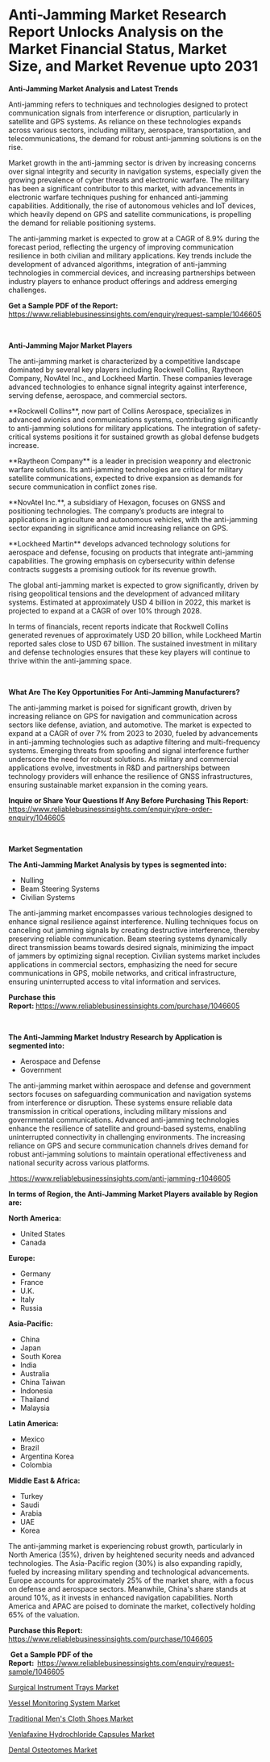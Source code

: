 <p><h1>Anti-Jamming Market Research Report Unlocks Analysis on the Market Financial Status, Market Size, and Market Revenue upto 2031</h1></p><p><strong>Anti-Jamming Market Analysis and Latest Trends</strong></p>
<p><p>Anti-jamming refers to techniques and technologies designed to protect communication signals from interference or disruption, particularly in satellite and GPS systems. As reliance on these technologies expands across various sectors, including military, aerospace, transportation, and telecommunications, the demand for robust anti-jamming solutions is on the rise. </p><p>Market growth in the anti-jamming sector is driven by increasing concerns over signal integrity and security in navigation systems, especially given the growing prevalence of cyber threats and electronic warfare. The military has been a significant contributor to this market, with advancements in electronic warfare techniques pushing for enhanced anti-jamming capabilities. Additionally, the rise of autonomous vehicles and IoT devices, which heavily depend on GPS and satellite communications, is propelling the demand for reliable positioning systems.</p><p>The anti-jamming market is expected to grow at a CAGR of 8.9% during the forecast period, reflecting the urgency of improving communication resilience in both civilian and military applications. Key trends include the development of advanced algorithms, integration of anti-jamming technologies in commercial devices, and increasing partnerships between industry players to enhance product offerings and address emerging challenges.</p></p>
<p><strong>Get a Sample PDF of the Report:&nbsp;</strong> <a href="https://www.reliablebusinessinsights.com/enquiry/request-sample/1046605?utm_campaign=84&utm_medium=2&utm_source=Github&utm_content=ia&utm_term=06122024&utm_id=anti-jamming">https://www.reliablebusinessinsights.com/enquiry/request-sample/1046605</a></p>
<p>&nbsp;</p>
<p><strong>Anti-Jamming Major Market Players</strong></p>
<p><p>The anti-jamming market is characterized by a competitive landscape dominated by several key players including Rockwell Collins, Raytheon Company, NovAtel Inc., and Lockheed Martin. These companies leverage advanced technologies to enhance signal integrity against interference, serving defense, aerospace, and commercial sectors.</p><p>**Rockwell Collins**, now part of Collins Aerospace, specializes in advanced avionics and communications systems, contributing significantly to anti-jamming solutions for military applications. The integration of safety-critical systems positions it for sustained growth as global defense budgets increase. </p><p>**Raytheon Company** is a leader in precision weaponry and electronic warfare solutions. Its anti-jamming technologies are critical for military satellite communications, expected to drive expansion as demands for secure communication in conflict zones rise. </p><p>**NovAtel Inc.**, a subsidiary of Hexagon, focuses on GNSS and positioning technologies. The company’s products are integral to applications in agriculture and autonomous vehicles, with the anti-jamming sector expanding in significance amid increasing reliance on GPS.</p><p>**Lockheed Martin** develops advanced technology solutions for aerospace and defense, focusing on products that integrate anti-jamming capabilities. The growing emphasis on cybersecurity within defense contracts suggests a promising outlook for its revenue growth.</p><p>The global anti-jamming market is expected to grow significantly, driven by rising geopolitical tensions and the development of advanced military systems. Estimated at approximately USD 4 billion in 2022, this market is projected to expand at a CAGR of over 10% through 2028.</p><p>In terms of financials, recent reports indicate that Rockwell Collins generated revenues of approximately USD 20 billion, while Lockheed Martin reported sales close to USD 67 billion. The sustained investment in military and defense technologies ensures that these key players will continue to thrive within the anti-jamming space.</p></p>
<p>&nbsp;</p>
<p><strong>What Are The Key Opportunities For Anti-Jamming Manufacturers?</strong></p>
<p><p>The anti-jamming market is poised for significant growth, driven by increasing reliance on GPS for navigation and communication across sectors like defense, aviation, and automotive. The market is expected to expand at a CAGR of over 7% from 2023 to 2030, fueled by advancements in anti-jamming technologies such as adaptive filtering and multi-frequency systems. Emerging threats from spoofing and signal interference further underscore the need for robust solutions. As military and commercial applications evolve, investments in R&D and partnerships between technology providers will enhance the resilience of GNSS infrastructures, ensuring sustainable market expansion in the coming years.</p></p>
<p><strong>Inquire or Share Your Questions If Any Before Purchasing This Report:</strong> <a href="https://www.reliablebusinessinsights.com/enquiry/pre-order-enquiry/1046605?utm_campaign=84&utm_medium=2&utm_source=Github&utm_content=ia&utm_term=06122024&utm_id=anti-jamming">https://www.reliablebusinessinsights.com/enquiry/pre-order-enquiry/1046605</a></p>
<p>&nbsp;</p>
<p><strong>Market Segmentation</strong></p>
<p><strong>The Anti-Jamming Market Analysis by types is segmented into:</strong></p>
<p><ul><li>Nulling</li><li>Beam Steering Systems</li><li>Civilian Systems</li></ul></p>
<p><p>The anti-jamming market encompasses various technologies designed to enhance signal resilience against interference. Nulling techniques focus on canceling out jamming signals by creating destructive interference, thereby preserving reliable communication. Beam steering systems dynamically direct transmission beams towards desired signals, minimizing the impact of jammers by optimizing signal reception. Civilian systems market includes applications in commercial sectors, emphasizing the need for secure communications in GPS, mobile networks, and critical infrastructure, ensuring uninterrupted access to vital information and services.</p></p>
<p><strong>Purchase this Report:&nbsp;</strong><a href="https://www.reliablebusinessinsights.com/purchase/1046605?utm_campaign=84&utm_medium=2&utm_source=Github&utm_content=ia&utm_term=06122024&utm_id=anti-jamming">https://www.reliablebusinessinsights.com/purchase/1046605</a></p>
<p>&nbsp;</p>
<p><strong>The Anti-Jamming Market Industry Research by Application is segmented into:</strong></p>
<p><ul><li>Aerospace and Defense</li><li>Government</li></ul></p>
<p><p>The anti-jamming market within aerospace and defense and government sectors focuses on safeguarding communication and navigation systems from interference or disruption. These systems ensure reliable data transmission in critical operations, including military missions and governmental communications. Advanced anti-jamming technologies enhance the resilience of satellite and ground-based systems, enabling uninterrupted connectivity in challenging environments. The increasing reliance on GPS and secure communication channels drives demand for robust anti-jamming solutions to maintain operational effectiveness and national security across various platforms.</p></p>
<p><a href="https://www.reliablebusinessinsights.com/anti-jamming-r1046605?utm_campaign=84&utm_medium=2&utm_source=Github&utm_content=ia&utm_term=06122024&utm_id=anti-jamming">&nbsp;https://www.reliablebusinessinsights.com/anti-jamming-r1046605</a></p>
<p><strong>In terms of Region, the Anti-Jamming Market Players available by Region are:</strong></p>
<p>
    <p> <strong> North America: </strong>
        <ul>
            <li>United States</li>
            <li>Canada</li>
        </ul>
        </p> 
    <p> <strong> Europe: </strong>
        <ul>
            <li>Germany</li>
            <li>France</li>
            <li>U.K.</li>
            <li>Italy</li>
            <li>Russia</li>
        </ul>
        </p> 
    <p> <strong> Asia-Pacific: </strong>
        <ul>
            <li>China</li>
            <li>Japan</li>
            <li>South Korea</li>
            <li>India</li>
            <li>Australia</li>
            <li>China Taiwan</li>
            <li>Indonesia</li>
            <li>Thailand</li>
            <li>Malaysia</li>
        </ul>
        </p> 
    <p> <strong> Latin America: </strong>
        <ul>
            <li>Mexico</li>
            <li>Brazil</li>
            <li>Argentina Korea</li>
            <li>Colombia</li>
        </ul>
        </p> 
    <p> <strong> Middle East & Africa: </strong>
        <ul>
            <li>Turkey</li>
            <li>Saudi</li>
            <li>Arabia</li>
            <li>UAE</li>
            <li>Korea</li>
        </ul>
    </p>
    </p>
<p><p>The anti-jamming market is experiencing robust growth, particularly in North America (35%), driven by heightened security needs and advanced technologies. The Asia-Pacific region (30%) is also expanding rapidly, fueled by increasing military spending and technological advancements. Europe accounts for approximately 25% of the market share, with a focus on defense and aerospace sectors. Meanwhile, China's share stands at around 10%, as it invests in enhanced navigation capabilities. North America and APAC are poised to dominate the market, collectively holding 65% of the valuation.</p></p>
<p><strong>Purchase this Report: </strong><a href="https://www.reliablebusinessinsights.com/purchase/1046605?utm_campaign=84&utm_medium=2&utm_source=Github&utm_content=ia&utm_term=06122024&utm_id=anti-jamming">https://www.reliablebusinessinsights.com/purchase/1046605</a></p>
<p>&nbsp;<strong>Get a Sample PDF of the Report:&nbsp;&nbsp;</strong><a href="https://www.reliablebusinessinsights.com/enquiry/request-sample/1046605?utm_campaign=84&utm_medium=2&utm_source=Github&utm_content=ia&utm_term=06122024&utm_id=anti-jamming">https://www.reliablebusinessinsights.com/enquiry/request-sample/1046605</a></p>
<p><strong></strong></p>
<p><p><a href="https://www.linkedin.com/pulse/surgical-instrument-trays-market-size-forecasted-cagr-h0skf?utm_campaign=84&utm_medium=2&utm_source=Github&utm_content=ia&utm_term=06122024&utm_id=anti-jamming">Surgical Instrument Trays Market</a></p><p><a href="https://github.com/christalmodica79/Market-Research-Report-List-1/blob/main/vessel-monitoring-system-market.md?utm_campaign=84&utm_medium=2&utm_source=Github&utm_content=ia&utm_term=06122024&utm_id=anti-jamming">Vessel Monitoring System Market</a></p><p><a href="https://issuu.com/reportprime-2/docs/traditional-mens-cloth-shoes-market-size-2030.pptx?utm_campaign=84&utm_medium=2&utm_source=Github&utm_content=ia&utm_term=06122024&utm_id=anti-jamming">Traditional Men's Cloth Shoes Market</a></p><p><a href="https://issuu.com/reportprime-2/docs/venlafaxine-hydrochloride-capsules-market-size-203?utm_campaign=84&utm_medium=2&utm_source=Github&utm_content=ia&utm_term=06122024&utm_id=anti-jamming">Venlafaxine Hydrochloride Capsules Market</a></p><p><a href="https://www.linkedin.com/pulse/competitive-landscape-dental-osteotomes-market-strong-oyqsf?utm_campaign=84&utm_medium=2&utm_source=Github&utm_content=ia&utm_term=06122024&utm_id=anti-jamming">Dental Osteotomes Market</a></p></p>